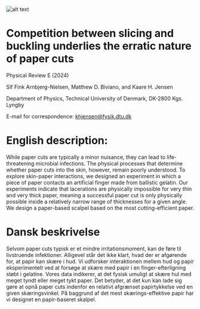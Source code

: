 ![alt text](https://github.com/Jensen-Lab/PhysicsOfPaperCuts/blob/visual%20materials/PaperCuts.png)

# Competition between slicing and buckling underlies the erratic nature of paper cuts

Physical Review E (2024)

Sif Fink Arnbjerg-Nielsen, Matthew D. Biviano, and Kaare H. Jensen

Department of Physics, Technical University of Denmark, DK-2800 Kgs. Lyngby

E-mail for correspondence: khjensen@fysik.dtu.dk

# English description:
While paper cuts are typically a minor nuisance, they can lead to life-threatening microbial infections. The physical processes that determine whether paper cuts into the skin, however, remain poorly understood. To explore skin-paper interactions, we designed an experiment in which a piece of paper contacts an artificial finger made from ballistic gelatin. Our experiments indicate that lacerations are physically impossible for very thin and very thick paper, meaning a successful paper cut is only physically possible inside a relatively narrow range of thicknesses for a given angle. We design a paper-based scalpel based on the most cutting-efficient paper.

# Dansk beskrivelse
Selvom paper cuts typisk er et mindre irritationsmoment, kan de føre til livstruende infektioner. Alligevel står det ikke klart, hvad der er afgørende for, at papir kan skære i hud. Vi udforsker interaktionen mellem hud og papir eksperimentelt ved at forsøge at skære med papir i en finger-efterligning støbt i gelatine. Vores data indikerer, at det fysisk umuligt at skære hul med meget tyndt eller meget tykt paper. Det betyder, at det kun kan lade sig gøre at opnå paper cuts indenfor en relativt afgrænset papirtykkelse ved en given skæringsvinkel. På baggrund af det mest skærings-effektive papir har vi designet en papir-baseret skalpel.

